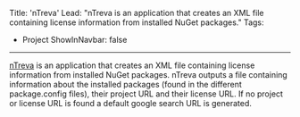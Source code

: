 Title: 'nTreva'
Lead: "nTreva is an application that creates an XML file containing license information from installed NuGet packages."
Tags:
  - Project
ShowInNavbar: false
---

[nTreva](https://github.com/pvandervelde/nTreva) is an application that creates an XML file containing license information from installed NuGet packages. nTreva outputs a file containing information about the installed packages (found in the different package.config files), their project URL and their license URL. If no project or license URL is found a default google search URL is generated.
